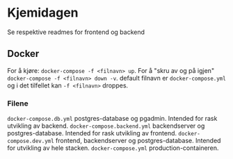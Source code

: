 # Kjemidagen

Se respektive readmes for frontend og backend

## Docker

For å kjøre: `docker-compose -f <filnavn> up`.
For å "skru av og på igjen" `docker-compose -f <filnavn> down -v`.
default filnavn er `docker-compose.yml` og i det tilfellet kan `-f <filnavn>` droppes.

### Filene

`docker-compose.db.yml` postgres-database og pgadmin. Intended for rask utvikling av backend.
`docker-compose.backend.yml` backendserver og postgres-database. Intended for rask utvikling av frontend.
`docker-compose.dev.yml` frontend, backendserver og postgres-database. Intended for utvikling av hele stacken.
`docker-compose.yml` production-containeren.
